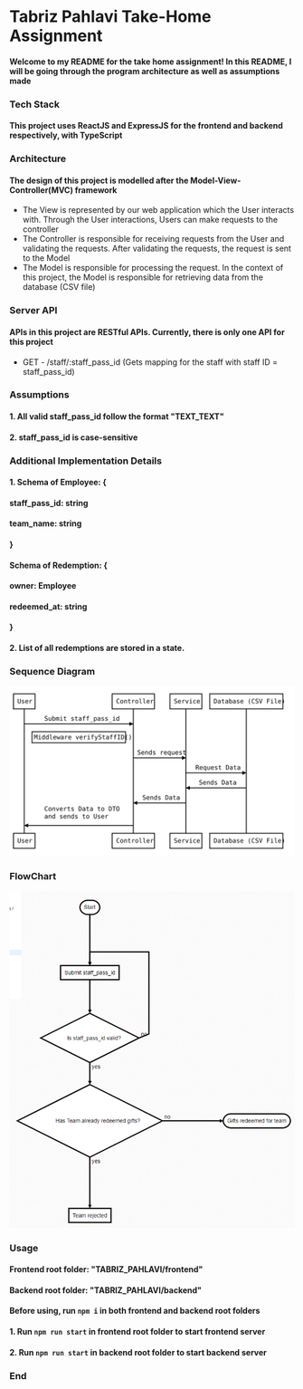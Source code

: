 # Tabriz Pahlavi Take-Home Assignment

####  Welcome to my README for the take home assignment! In this README, I will be going through the program architecture as well as assumptions made

###  Tech Stack
####  This project uses ReactJS and ExpressJS for the frontend and backend respectively, with TypeScript

###  Architecture
####  The design of this project is modelled after the Model-View-Controller(MVC) framework

<ul>
<li>The View is represented by our web application which the User interacts with. Through the User interactions, Users can make requests to the controller</li>
<li>The Controller is responsible for receiving requests from the User and validating the requests. After validating the requests, the request is sent to the Model</li>
<li>The Model is responsible for processing the request. In the context of this project, the Model is responsible for retrieving data from the database (CSV file)</li>
</ul>

###  Server API

####  APIs in this project are RESTful APIs. Currently, there is only one API for this project

<ul>
<li>GET - /staff/:staff_pass_id (Gets mapping for the staff with staff ID = staff_pass_id)</li>
</ul>

###  Assumptions
####  1. All valid staff_pass_id follow the format "TEXT_TEXT"
####  2. staff_pass_id is case-sensitive
###  Additional Implementation Details
####  1. Schema of Employee: {
####  staff_pass_id: string
####  team_name: string
####  }

#### Schema of Redemption: {
#### owner: Employee
#### redeemed_at: string
#### }
#### 2. List of all redemptions are stored in a state.
### Sequence Diagram
                    
![Sequence Diagram](images/sequence-diagram.svg)

### FlowChart
![FlowChart](images/flowchart.png)
### Usage
#### Frontend root folder: "TABRIZ_PAHLAVI/frontend"
#### Backend root folder: "TABRIZ_PAHLAVI/backend"
#### Before using, run `npm i` in both frontend and backend root folders
#### 1. Run `npm run start` in frontend root folder to start frontend server
#### 2. Run `npm run start` in backend root folder to start backend server
### End
